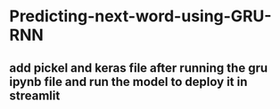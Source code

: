 # Predicting-next-word-using-GRU-RNN

## add pickel and keras file after running the gru ipynb file and run the model to deploy it in streamlit
